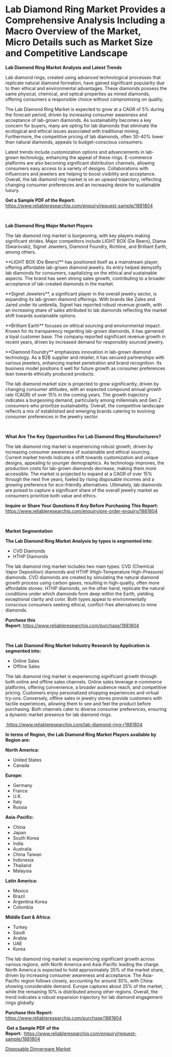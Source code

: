 <p><h1>Lab Diamond Ring Market Provides a Comprehensive Analysis Including a Macro Overview of the Market, Micro Details such as Market Size and Competitive Landscape</h1></p><p><strong>Lab Diamond Ring Market Analysis and Latest Trends</strong></p>
<p><p>Lab diamond rings, created using advanced technological processes that replicate natural diamond formation, have gained significant popularity due to their ethical and environmental advantages. These diamonds possess the same physical, chemical, and optical properties as mined diamonds, offering consumers a responsible choice without compromising on quality.</p><p>The Lab Diamond Ring Market is expected to grow at a CAGR of 5% during the forecast period, driven by increasing consumer awareness and acceptance of lab-grown diamonds. As sustainability becomes a key concern for buyers, many are opting for lab diamonds that eliminate the ecological and ethical issues associated with traditional mining. Furthermore, the competitive pricing of lab diamonds, often 30-40% lower than natural diamonds, appeals to budget-conscious consumers.</p><p>Latest trends include customization options and advancements in lab-grown technology, enhancing the appeal of these rings. E-commerce platforms are also becoming significant distribution channels, allowing consumers easy access to a variety of designs. Collaborations with influencers and jewelers are helping to boost visibility and acceptance. Overall, the lab diamond ring market is on an upward trajectory, reflecting changing consumer preferences and an increasing desire for sustainable luxury.</p></p>
<p><strong>Get a Sample PDF of the Report:&nbsp;</strong> <a href="https://www.reliableresearchiq.com/enquiry/request-sample/1881804?utm_campaign=3524&utm_medium=2&utm_source=Github&utm_content=ia&utm_term=05042025&utm_id=lab-diamond-ring">https://www.reliableresearchiq.com/enquiry/request-sample/1881804</a></p>
<p>&nbsp;</p>
<p><strong>Lab Diamond Ring Major Market Players</strong></p>
<p><p>The lab diamond ring market is burgeoning, with key players making significant strides. Major competitors include LIGHT BOX (De Beers), Diama (Swarovski), Signet Jewelers, Diamond Foundry, Richline, and Brilliant Earth, among others.</p><p>**LIGHT BOX (De Beers)** has positioned itself as a mainstream player, offering affordable lab-grown diamond jewelry. Its entry helped demystify lab diamonds for consumers, capitalizing on the ethical and sustainable aspects. The brand has seen strong sales growth, contributing to a broader acceptance of lab-created diamonds in the market.</p><p>**Signet Jewelers**, a significant player in the overall jewelry sector, is expanding its lab-grown diamond offerings. With brands like Zales and Jared under its umbrella, Signet has reported robust revenue growth, with an increasing share of sales attributed to lab diamonds reflecting the market shift towards sustainable options.</p><p>**Brilliant Earth** focuses on ethical sourcing and environmental impact. Known for its transparency regarding lab-grown diamonds, it has garnered a loyal customer base. The company reported significant revenue growth in recent years, driven by increased demand for responsibly sourced jewelry.</p><p>**Diamond Foundry** emphasizes innovation in lab-grown diamond technology. As a B2B supplier and retailer, it has secured partnerships with various jewelers, enhancing market penetration and brand recognition. Its business model positions it well for future growth as consumer preferences lean towards ethically produced products.</p><p>The lab diamond market size is projected to grow significantly, driven by changing consumer attitudes, with an expected compound annual growth rate (CAGR) of over 15% in the coming years. The growth trajectory indicates a burgeoning demand, particularly among millennials and Gen Z consumers who prioritize sustainability. Overall, the competitive landscape reflects a mix of established and emerging brands catering to evolving consumer preferences in the jewelry sector.</p></p>
<p>&nbsp;</p>
<p><strong>What Are The Key Opportunities For Lab Diamond Ring Manufacturers?</strong></p>
<p><p>The lab diamond ring market is experiencing robust growth, driven by increasing consumer awareness of sustainable and ethical sourcing. Current market trends indicate a shift towards customization and unique designs, appealing to younger demographics. As technology improves, the production costs for lab-grown diamonds decrease, making them more accessible. The market is projected to expand at a CAGR of over 15% through the next five years, fueled by rising disposable incomes and a growing preference for eco-friendly alternatives. Ultimately, lab diamonds are poised to capture a significant share of the overall jewelry market as consumers prioritize both value and ethics.</p></p>
<p><strong>Inquire or Share Your Questions If Any Before Purchasing This Report:</strong> <a href="https://www.reliableresearchiq.com/enquiry/pre-order-enquiry/1881804?utm_campaign=3524&utm_medium=2&utm_source=Github&utm_content=ia&utm_term=05042025&utm_id=lab-diamond-ring">https://www.reliableresearchiq.com/enquiry/pre-order-enquiry/1881804</a></p>
<p>&nbsp;</p>
<p><strong>Market Segmentation</strong></p>
<p><strong>The Lab Diamond Ring Market Analysis by types is segmented into:</strong></p>
<p><ul><li>CVD Diamonds</li><li>HTHP Diamonds</li></ul></p>
<p><p>The lab diamond ring market includes two main types: CVD (Chemical Vapor Deposition) diamonds and HTHP (High-Temperature High-Pressure) diamonds. CVD diamonds are created by simulating the natural diamond growth process using carbon gases, resulting in high-quality, often more affordable stones. HTHP diamonds, on the other hand, replicate the natural conditions under which diamonds form deep within the Earth, yielding exceptional clarity and color. Both types appeal to environmentally conscious consumers seeking ethical, conflict-free alternatives to mine diamonds.</p></p>
<p><strong>Purchase this Report:&nbsp;</strong><a href="https://www.reliableresearchiq.com/purchase/1881804?utm_campaign=3524&utm_medium=2&utm_source=Github&utm_content=ia&utm_term=05042025&utm_id=lab-diamond-ring">https://www.reliableresearchiq.com/purchase/1881804</a></p>
<p>&nbsp;</p>
<p><strong>The Lab Diamond Ring Market Industry Research by Application is segmented into:</strong></p>
<p><ul><li>Online Sales</li><li>Offline Sales</li></ul></p>
<p><p>The lab diamond ring market is experiencing significant growth through both online and offline sales channels. Online sales leverage e-commerce platforms, offering convenience, a broader audience reach, and competitive pricing. Customers enjoy personalized shopping experiences and virtual try-ons. Conversely, offline sales in jewelry stores provide customers with tactile experiences, allowing them to see and feel the product before purchasing. Both channels cater to diverse consumer preferences, ensuring a dynamic market presence for lab diamond rings.</p></p>
<p><a href="https://www.reliableresearchiq.com/lab-diamond-ring-r1881804?utm_campaign=3524&utm_medium=2&utm_source=Github&utm_content=ia&utm_term=05042025&utm_id=lab-diamond-ring">&nbsp;https://www.reliableresearchiq.com/lab-diamond-ring-r1881804</a></p>
<p><strong>In terms of Region, the Lab Diamond Ring Market Players available by Region are:</strong></p>
<p>
    <p> <strong> North America: </strong>
        <ul>
            <li>United States</li>
            <li>Canada</li>
        </ul>
        </p> 
    <p> <strong> Europe: </strong>
        <ul>
            <li>Germany</li>
            <li>France</li>
            <li>U.K.</li>
            <li>Italy</li>
            <li>Russia</li>
        </ul>
        </p> 
    <p> <strong> Asia-Pacific: </strong>
        <ul>
            <li>China</li>
            <li>Japan</li>
            <li>South Korea</li>
            <li>India</li>
            <li>Australia</li>
            <li>China Taiwan</li>
            <li>Indonesia</li>
            <li>Thailand</li>
            <li>Malaysia</li>
        </ul>
        </p> 
    <p> <strong> Latin America: </strong>
        <ul>
            <li>Mexico</li>
            <li>Brazil</li>
            <li>Argentina Korea</li>
            <li>Colombia</li>
        </ul>
        </p> 
    <p> <strong> Middle East & Africa: </strong>
        <ul>
            <li>Turkey</li>
            <li>Saudi</li>
            <li>Arabia</li>
            <li>UAE</li>
            <li>Korea</li>
        </ul>
    </p>
    </p>
<p><p>The lab diamond ring market is experiencing significant growth across various regions, with North America and Asia-Pacific leading the charge. North America is expected to hold approximately 35% of the market share, driven by increasing consumer awareness and acceptance. The Asia-Pacific region follows closely, accounting for around 30%, with China showing considerable demand. Europe captures about 25% of the market, while the remaining 10% is distributed among other regions. Overall, the trend indicates a robust expansion trajectory for lab diamond engagement rings globally.</p></p>
<p><strong>Purchase this Report: </strong><a href="https://www.reliableresearchiq.com/purchase/1881804?utm_campaign=3524&utm_medium=2&utm_source=Github&utm_content=ia&utm_term=05042025&utm_id=lab-diamond-ring">https://www.reliableresearchiq.com/purchase/1881804</a></p>
<p>&nbsp;<strong>Get a Sample PDF of the Report:&nbsp;&nbsp;</strong><a href="https://www.reliableresearchiq.com/enquiry/request-sample/1881804?utm_campaign=3524&utm_medium=2&utm_source=Github&utm_content=ia&utm_term=05042025&utm_id=lab-diamond-ring">https://www.reliableresearchiq.com/enquiry/request-sample/1881804</a></p>
<p><strong></strong></p>
<p><p><a href="https://github.com/cachaskluwe/Market-Research-Report-List-1/blob/main/disposable-dinnerware-market.md?utm_campaign=3524&utm_medium=2&utm_source=Github&utm_content=ia&utm_term=05042025&utm_id=lab-diamond-ring">Disposable Dinnerware Market</a></p></p>